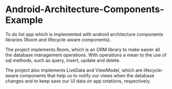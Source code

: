 # Android-Architecture-Components-Example
To do list app which is implemented with android architecture components libraries (Room and lifecycle-aware components).

The project implements Room, which is an ORM library to make easier all the database management operations. With operations a mean to the use of sql methods, such as query, insert, update and delete.

The project also implements LiveData and ViewModel, which are lifecycle-aware components that help us to notify our views when the database changes and to keep save our UI data on app rotations, respectively. 
